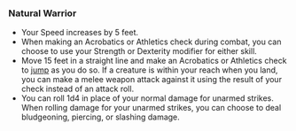 ### Natural Warrior

- Your Speed increases by 5 feet.
- When making an Acrobatics or Athletics check during combat, you can choose to use your Strength or Dexterity modifier for either skill.
- Move 15 feet in a straight line and make an Acrobatics or Athletics check to [jump](#Exploration_Movement_jumping) as you do so.
  If a creature is within your reach when you land, you can make a melee weapon attack against it using the result of your check instead of an attack roll.
- You can roll 1d4 in place of your normal damage for unarmed strikes.
  When rolling damage for your unarmed strikes, you can choose to deal bludgeoning, piercing, or slashing damage.
